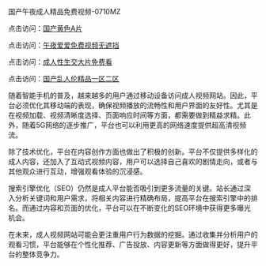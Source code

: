 国产午夜成人精品免费视频-0710MZ

点击访问：<a href="https://heiliaoxqkkct.pages.dev">国产黄色A片</a>

点击访问：<a href="https://heiliaowzu4ur.pages.dev">午夜爱爱免费视频无遮挡</a>

点击访问：<a href="https://heiliaozj3tjd.pages.dev">成人性生交大片免费看</a>

点击访问：<a href="https://heiliao2dmwwy.pages.dev">国产乱人伦精品一区二区</a>

随着智能手机的普及，越来越多的用户通过移动设备访问成人视频网站。因此，平台必须优化其移动端的表现，确保视频播放的流畅性和用户界面的友好性。尤其是在视频加载、视频清晰度选择、页面响应时间等方面，都需要做到精益求精。此外，随着5G网络的逐步推广，平台也可以利用更高的网络速度提供超高清视频流。

除了技术优化，平台在内容创作方面也做出了积极的创新。平台不仅提供多样化的成人内容，还加入了互动式视频内容，用户可以选择自己喜欢的剧情走向，或者与其他观众进行互动，增强观看体验的沉浸感。

搜索引擎优化（SEO）仍然是成人平台能否吸引到更多流量的关键。站长通过深入分析关键词和用户需求，将相关内容进行精确布局，提高平台在搜索引擎中的排名。而通过内容和页面的优化，平台可以在不断变化的SEO环境中获得更多曝光机会。

在未来，成人视频网站可能会更注重用户行为数据的挖掘。通过收集并分析用户的观看习惯，平台能够在个性化推荐、广告投放、内容更新等方面做得更好，提升平台的整体竞争力。

<span style="display:none;">[Canonical link]( ）</span>
